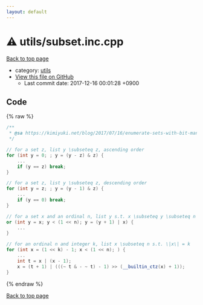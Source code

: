 ```yaml
---
layout: default
---
```


<!-- mathjax config similar to math.stackexchange -->
<script type="text/javascript" async
  src="https://cdnjs.cloudflare.com/ajax/libs/mathjax/2.7.5/MathJax.js?config=TeX-MML-AM_CHTML">
</script>
<script type="text/x-mathjax-config">
  MathJax.Hub.Config({
    TeX: { equationNumbers: { autoNumber: "AMS" }},
    tex2jax: {
      inlineMath: [ ['$','$'] ],
      processEscapes: true
    },
    "HTML-CSS": { matchFontHeight: false },
    displayAlign: "left",
    displayIndent: "2em"
  });
</script>

<script type="text/javascript" src="https://cdnjs.cloudflare.com/ajax/libs/jquery/3.4.1/jquery.min.js"></script>
<script src="https://cdn.jsdelivr.net/npm/jquery-balloon-js@1.1.2/jquery.balloon.min.js" integrity="sha256-ZEYs9VrgAeNuPvs15E39OsyOJaIkXEEt10fzxJ20+2I=" crossorigin="anonymous"></script>
<script type="text/javascript" src="../../assets/js/copy-button.js"></script>
<link rel="stylesheet" href="../../assets/css/copy-button.css" />


# :warning: utils/subset.inc.cpp
<a href="../../index.html">Back to top page</a>

* category: <a href="../../index.html#2b3583e6e17721c54496bd04e57a0c15">utils</a>
* <a href="{{ site.github.repository_url }}/blob/master/utils/subset.inc.cpp">View this file on GitHub</a>
    - Last commit date: 2017-12-16 00:01:28 +0900




## Code
{% raw %}
```cpp
/**
 * @sa https://kimiyuki.net/blog/2017/07/16/enumerate-sets-with-bit-manipulation/
 */

// for a set z, list y \subseteq z, ascending order
for (int y = 0; ; y = (y - z) & z) {
    ...
    if (y == z) break;
}

// for a set z, list y \subseteq z, descending order
for (int y = z; ; y = (y - 1) & z) {
    ...
    if (y == 0) break;
}

// for a set x and an ordinal n, list y s.t. x \subseteq y \subseteq n
or (int y = x; y < (1 << n); y = (y + 1) | x) {
    ...
}

// for an ordinal n and integer k, list x \subseteq n s.t. \|x\| = k
for (int x = (1 << k) - 1; x < (1 << n); ) {
    ...
    int t = x | (x - 1);
    x = (t + 1) | (((~ t & - ~ t) - 1) >> (__builtin_ctz(x) + 1));
}

```
{% endraw %}

<a href="../../index.html">Back to top page</a>

